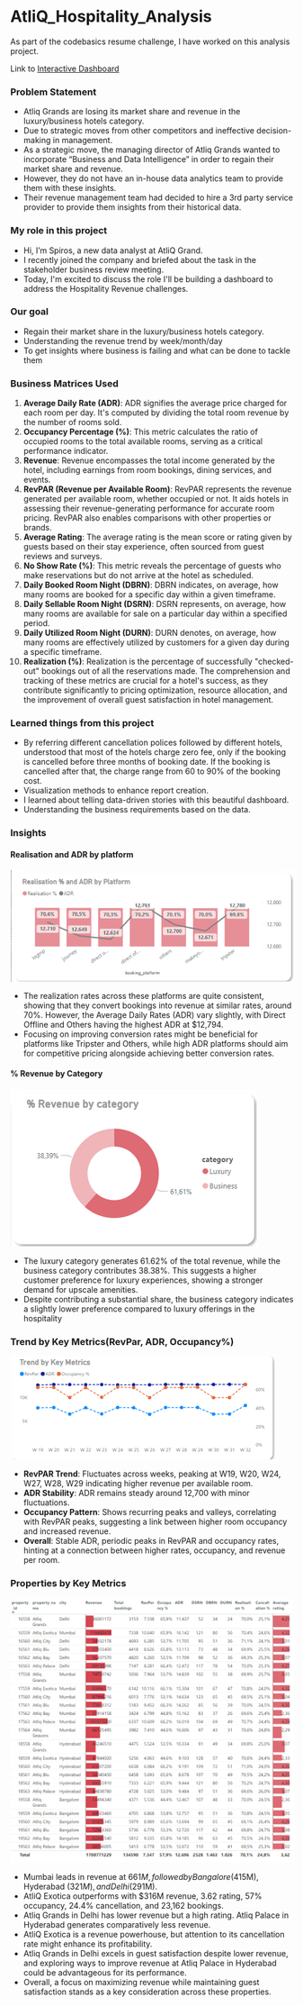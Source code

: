 # AtliQ_Hospitality_Analysis

As part of the codebasics resume challenge, I have worked on this analysis project.

Link to [Interactive Dashboard](https://app.powerbi.com/view?r=eyJrIjoiMmVlN2EyNTItNjU4MC00ZDNiLTljMTgtMmJlOWE3NWNmMWQ5IiwidCI6Ijk1YmNkYTdkLTgzZjItNDk0MS05ZTY3LTMwYmIxYzI5N2ExZCIsImMiOjl9)

### Problem Statement

- Atliq Grands are losing its market share and revenue in the luxury/business hotels category.
- Due to strategic moves from other competitors and ineffective decision-making in management.
- As a strategic move, the managing director of Atliq Grands wanted to incorporate “Business and Data Intelligence” in order to regain their market share and revenue.
- However, they do not have an in-house data analytics team to provide them with these insights.
- Their revenue management team had decided to hire a 3rd party service provider to provide them insights from their historical data.

### My role in this project

- Hi, I’m Spiros, a new data analyst at AtliQ Grand.
- I recently joined the company and briefed about the task in the stakeholder business review meeting.
- Today, I'm excited to discuss the role I'll be building a dashboard to address the Hospitality Revenue challenges.

### Our goal

- Regain their market share in the luxury/business hotels category.
- Understanding the revenue trend by week/month/day
- To get insights where business is failing and what can be done to tackle them

### Business Matrices Used


1. **Average Daily Rate (ADR)**: ADR signifies the average price charged for each room per day. It's computed by dividing the total room revenue by the number of rooms sold.
2. **Occupancy Percentage (%)**: This metric calculates the ratio of occupied rooms to the total available rooms, serving as a critical performance indicator.
3. **Revenue**: Revenue encompasses the total income generated by the hotel, including earnings from room bookings, dining services, and events.
4. **RevPAR (Revenue per Available Room)**: RevPAR represents the revenue generated per available room, whether occupied or not. It aids hotels in assessing their revenue-generating performance for accurate room pricing. RevPAR also enables comparisons with other properties or brands.
5. **Average Rating**: The average rating is the mean score or rating given by guests based on their stay experience, often sourced from guest reviews and surveys.
6. **No Show Rate (%)**: This metric reveals the percentage of guests who make reservations but do not arrive at the hotel as scheduled.
7. **Daily Booked Room Night (DBRN)**: DBRN indicates, on average, how many rooms are booked for a specific day within a given timeframe.
8. **Daily Sellable Room Night (DSRN)**: DSRN represents, on average, how many rooms are available for sale on a particular day within a specified period.
9. **Daily Utilized Room Night (DURN)**: DURN denotes, on average, how many rooms are effectively utilized by customers for a given day during a specific timeframe.
10.   **Realization (%)**: Realization is the percentage of successfully "checked-out" bookings out of all the reservations made. The comprehension and tracking of these metrics are crucial for a hotel's success, as they contribute significantly to pricing optimization, resource allocation, and the improvement of overall guest satisfaction in hotel management.

### Learned things from this project

- By referring different cancellation polices followed by different hotels, understood that most of the hotels charge zero fee, only if the booking is cancelled before three months of booking date. If the booking is cancelled after that, the charge range from 60 to 90% of the booking cost.
- Visualization methods to enhance report creation.
- I learned about telling data-driven stories with this beautiful dashboard.
- Understanding the business requirements based on the data.

### Insights

#### Realisation and ADR by platform

![Realisation Logo](https://github.com/anteportas2023/AtliQ_Hospitality_Analysis/blob/main/Resources/Realisation%20%25%20and%20ADR.png)

- The realization rates across these platforms are quite consistent, showing that they convert bookings into revenue at similar rates, around 70%. However, the Average Daily Rates (ADR) vary slightly, with Direct Offline and Others having the highest ADR at $12,794.
- Focusing on improving conversion rates might be beneficial for platforms like Tripster and Others, while high ADR platforms should aim for competitive pricing alongside achieving better conversion rates.

#### % Revenue by Category

![Revenue by Category](https://github.com/anteportas2023/AtliQ_Hospitality_Analysis/blob/main/Resources/%25%20Revenue%20by%20Category.png)

- The luxury category generates 61.62% of the total revenue, while the business category contributes 38.38%. This suggests a higher customer preference for luxury experiences, showing a stronger demand for upscale amenities.
- Despite contributing a substantial share, the business category indicates a slightly lower preference compared to luxury offerings in the hospitality

### Trend by Key Metrics(RevPar, ADR, Occupancy%)

![Trend by Key Metrics](https://github.com/anteportas2023/AtliQ_Hospitality_Analysis/blob/main/Resources/Trend%20by%20Key%20Metrics.png)

- **RevPAR Trend**: Fluctuates across weeks, peaking at W19, W20, W24, W27, W28, W29 indicating higher revenue per available room.
- **ADR Stability**: ADR remains steady around 12,700 with minor fluctuations.
- **Occupancy Pattern**: Shows recurring peaks and valleys, correlating with RevPAR peaks, suggesting a link between higher room occupancy and increased revenue.
- **Overall**: Stable ADR, periodic peaks in RevPAR and occupancy rates, hinting at a connection between higher rates, occupancy, and revenue per room.

### Properties by Key Metrics

![Property by Key Metrics](https://github.com/anteportas2023/AtliQ_Hospitality_Analysis/blob/main/Resources/Property%20by%20Key%20Metrics.png)

- Mumbai leads in revenue at $661M, followed by Bangalore ($415M), Hyderabad ($321M), and Delhi ($291M).
- AtliQ Exotica outperforms with $316M revenue, 3.62 rating, 57% occupancy, 24.4% cancellation, and 23,162 bookings.
- Atliq Grands in Delhi has lower revenue but a high rating. Atliq Palace in Hyderabad generates comparatively less revenue.
- AtliQ Exotica is a revenue powerhouse, but attention to its cancellation rate might enhance its profitability.
- Atliq Grands in Delhi excels in guest satisfaction despite lower revenue, and exploring ways to improve revenue at Atliq Palace in Hyderabad could be advantageous for its performance.
- Overall, a focus on maximizing revenue while maintaining guest satisfaction stands as a key consideration across these properties.
